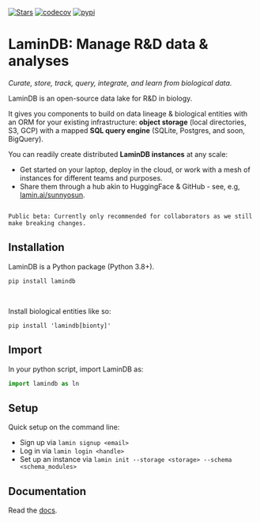 [![Stars](https://img.shields.io/github/stars/laminlabs/lamindb?logo=GitHub&color=yellow)](https://github.com/laminlabs/lamindb)
[![codecov](https://codecov.io/gh/laminlabs/lamindb/branch/main/graph/badge.svg?token=VKMRJ7OWR3)](https://codecov.io/gh/laminlabs/lamindb)
[![pypi](https://img.shields.io/pypi/v/lamindb?color=blue&label=pypi%20package)](https://pypi.org/project/lamindb)

# LaminDB: Manage R&D data & analyses

_Curate, store, track, query, integrate, and learn from biological data._

LaminDB is an open-source data lake for R&D in biology.

It gives you components to build on data lineage & biological entities with an ORM for your existing infrastructure: **object storage** (local directories, S3, GCP) with a mapped **SQL query engine** (SQLite, Postgres, and soon, BigQuery).

You can readily create distributed **LaminDB instances** at any scale:

- Get started on your laptop, deploy in the cloud, or work with a mesh of instances for different teams and purposes.
- Share them through a hub akin to HuggingFace & GitHub - see, e.g, [lamin.ai/sunnyosun](https://lamin.ai/sunnyosun).

```{warning}

Public beta: Currently only recommended for collaborators as we still make breaking changes.

```

## Installation

LaminDB is a Python package (Python 3.8+).

```shell
pip install lamindb
```

<br>

Install biological entities like so:

```shell
pip install 'lamindb[bionty]'
```

## Import

In your python script, import LaminDB as:

```python
import lamindb as ln
```

## Setup

Quick setup on the command line:

- Sign up via `lamin signup <email>`
- Log in via `lamin login <handle>`
- Set up an instance via `lamin init --storage <storage> --schema <schema_modules>`

## Documentation

Read the [docs](https://lamin.ai/docs/guide/).
